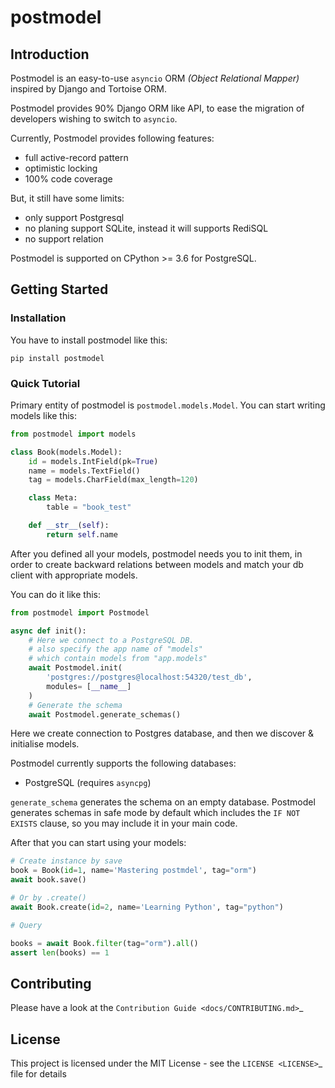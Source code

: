 # postmodel

## Introduction

Postmodel is an easy-to-use ``asyncio`` ORM *(Object Relational Mapper)* inspired by Django and Tortoise ORM.

Postmodel provides 90% Django ORM like API, to ease the migration of developers wishing to switch to ``asyncio``.

Currently, Postmodel provides following features:

* full active-record pattern
* optimistic locking
* 100% code coverage


But, it still have some limits:

* only support Postgresql
* no planing support SQLite, instead it will supports RediSQL
* no support relation


Postmodel is supported on CPython >= 3.6 for PostgreSQL.


## Getting Started

### Installation

You have to install postmodel like this:

```
pip install postmodel
```

### Quick Tutorial

Primary entity of postmodel is ``postmodel.models.Model``.
You can start writing models like this:


```python
from postmodel import models

class Book(models.Model):
    id = models.IntField(pk=True)
    name = models.TextField()
    tag = models.CharField(max_length=120)

    class Meta:
        table = "book_test"

    def __str__(self):
        return self.name
```

After you defined all your models, postmodel needs you to init them, in order to create backward relations between models and match your db client with appropriate models.

You can do it like this:

```python
from postmodel import Postmodel

async def init():
    # Here we connect to a PostgreSQL DB.
    # also specify the app name of "models"
    # which contain models from "app.models"
    await Postmodel.init(
        'postgres://postgres@localhost:54320/test_db',
        modules= [__name__]
    )
    # Generate the schema
    await Postmodel.generate_schemas()
```


Here we create connection to Postgres database, and then we discover & initialise models.

Postmodel currently supports the following databases:

* PostgreSQL (requires ``asyncpg``)

``generate_schema`` generates the schema on an empty database. Postmodel generates schemas in safe mode by default which
includes the ``IF NOT EXISTS`` clause, so you may include it in your main code.


After that you can start using your models:

```python
# Create instance by save
book = Book(id=1, name='Mastering postmdel', tag="orm")
await book.save()

# Or by .create()
await Book.create(id=2, name='Learning Python', tag="python")

# Query

books = await Book.filter(tag="orm").all()
assert len(books) == 1
```



## Contributing

Please have a look at the `Contribution Guide <docs/CONTRIBUTING.md>`_


## License

This project is licensed under the MIT License - see the `LICENSE <LICENSE>`_ file for details